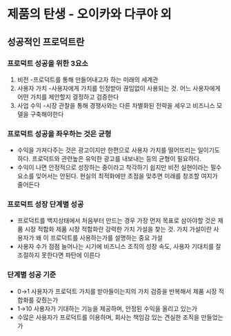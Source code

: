 # 제품의 탄생 - 오이카와 다쿠야 외

## 성공적인 프로덕트란

### 프로덕트 성공을 위한 3요소

1. 비전
-프로덕트를 통해 만들어내고자 하는 미래의 세계관
2. 사용자 가치
-사용자에게 가치를 인정받아 끊임없이 사용되는 것. 어느 사용자에게 어떤 가치를 제안할지 결정하고 검증한다
3. 사업 수익
-시장 관찰을 통해 경쟁사와는 다른 차별화된 전략을 세우고 비즈니스 모델을 구축해야한다

### 프로덕트 성공을 좌우하는 것은 균형

- 수익을 가져다주는 것은 광고이지만 한편으로 사용자 가치를 떨어뜨리는 일이기도 하다. 프로덕트와 관련높은 유익한 광고를 내보내는 등의 균형이 필요하다.
- 수익이 나면 안정적으로 성장하는 중이라고 착각하기 쉽지만 비전 실현이라는 필수 요소를 잊어서는 안된다. 현실의 최적화에만 초점을 맞추면 미래를 창조할 여지가 줄어든다

### 프로덕트 성장 단계별 성공

- 프로덕트를 백지상태에서 처음부터 만드는 경우 가장 먼저 목표로 삼아야할 것은 제품 시장 적합화
제품 시장 적합화란 강력한 가치 가설을 찾는 것. 가치 가설이란 사용자가 왜 이 프로덕트를 사용하는가를 설명하는 중요 가설
- 사용자 수가 점점 늘어나는 시기에 비즈니스 조직의 성장 속도, 사용자 기대치를 잘 조절하지 못한다면 파탄에 이른다

### 단계별 성공 기준

- 0→1 사용자가 프로덕트 가치를 받아들이는지의 가치 검증을 반복해서 제품 시장 적합화를 갖췄는가
- 1→10 사용자가 기대하는 기능을 제공하며, 안정된 수익을 올리고 있는가
- 수많은 사용자가 프로덕트를 이용하며, 회사는 책임감 있는 견실한 조직을 만들었는가
